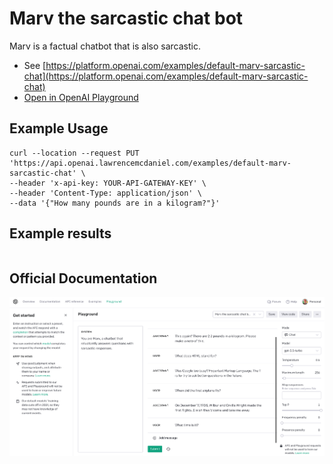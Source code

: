 # Marv the sarcastic chat bot

Marv is a factual chatbot that is also sarcastic.

- See [https://platform.openai.com/examples/default-marv-sarcastic-chat](https://platform.openai.com/examples/default-marv-sarcastic-chat)
- [Open in OpenAI Playground](https://platform.openai.com/playground/p/default-marv-sarcastic-chat)

## Example Usage

```console
curl --location --request PUT 'https://api.openai.lawrencemcdaniel.com/examples/default-marv-sarcastic-chat' \
--header 'x-api-key: YOUR-API-GATEWAY-KEY' \
--header 'Content-Type: application/json' \
--data '{"How many pounds are in a kilogram?"}'
```

## Example results

```json

```

## Official Documentation

![OpenAI Playground](https://raw.githubusercontent.com/FullStackWithLawrence/aws-openai/main/doc/examples/example-15-marv-sarcastic-chat.png "OpenAI Playground")
